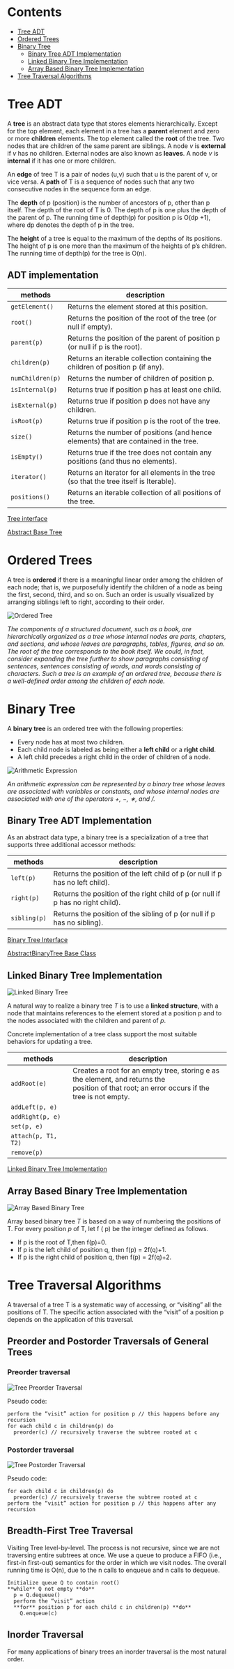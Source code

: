 # Contents

- [Tree ADT](#tree-adt)
- [Ordered Trees](#ordered-trees)
- [Binary Tree](#binary-tree)
  - [Binary Tree ADT Implementation](#binary-tree-adt-implementation)
  - [Linked Binary Tree Implementation](#linked-binary-tree-implementation)
  - [Array Based Binary Tree Implementation](#array-based-binary-tree-implementation)
- [Tree Traversal Algorithms](#tree-traversal-algorithms)

# Tree ADT

A **tree** is an abstract data type that stores elements hierarchically. Except for the top element,
each element in a tree has a **parent** element and zero or more **children** elements. 
The top element called the **root** of the tree. 
Two nodes that are children of the same parent are siblings. 
A node _v_ is **external** if _v_ has no children. External nodes are also known as **leaves**.
A node _v_ is **internal** if it has one or more children.

An **edge** of tree T is a pair of nodes (u,v) such that u is the parent of v, or vice versa. 
A **path** of T is a sequence of nodes such that any two consecutive nodes in the sequence form an edge.

The **depth** of p (position) is the number of ancestors of p, other than p itself. The depth of the root of T is 0.
The depth of p is one plus the depth of the parent of p. The running time of depth(p) for 
position p is O(dp +1), where dp denotes the depth of p in the tree.

The **height** of a tree is equal to the maximum of the depths of its positions. The height of p is 
one more than the maximum of the heights of p’s children. The running time of depth(p) for the tree
is O(n).

## ADT implementation

| methods              | description                                                                              |
|----------------------|------------------------------------------------------------------------------------------|
| ```getElement()```   | Returns the element stored at this position.                                             |
| ```root()```         | Returns the position of the root of the tree (or null if empty).                         |
| ```parent(p)```      | Returns the position of the parent of position p (or null if p is the root).             |
| ```children(p)```    | Returns an iterable collection containing the children of position p (if any).           |
| ```numChildren(p)``` | Returns the number of children of position p.                                            |
| ```isInternal(p)```  | Returns true if position p has at least one child.                                       |
| ```isExternal(p)```  | Returns true if position p does not have any children.                                   |
| ```isRoot(p)```      | Returns true if position p is the root of the tree.                                      |
| ```size()```         | Returns the number of positions (and hence elements) that are contained in the tree.     |
| ```isEmpty()```      | Returns true if the tree does not contain any positions (and thus no elements).          |
| ```iterator()```     | Returns an iterator for all elements in the tree (so that the tree itself is Iterable).  |
| ```positions()```    | Returns an iterable collection of all positions of the tree.                             |


[Tree interface](../../src/main/java/am/studygarage/datastructures/tree/Tree.java)

[Abstract Base Tree](../../src/main/java/am/studygarage/datastructures/tree/AbstractTree.java)

# Ordered Trees

A tree is **ordered** if there is a meaningful linear order among the children of each node; that is,
we purposefully identify the children of a node as being the first, second, third, and so on. Such an
order is usually visualized by arranging siblings left to right, according to their order.

![Ordered Tree](./ordered-tree.png)

_The components of a structured document, such as a book, are hierarchically organized as a tree whose
internal nodes are parts, chapters, and sections, and whose leaves are paragraphs, tables, figures,
and so on. The root of the tree corresponds to the book itself. We could, in fact, consider expanding 
the tree further to show paragraphs consisting of sentences, sentences consisting of words, and words 
consisting of characters. Such a tree is an example of an ordered tree, because there is a well-defined 
order among the children of each node._

# Binary Tree

A **binary tree** is an ordered tree with the following properties:
- Every node has at most two children.
- Each child node is labeled as being either a **left child** or a **right child**.
- A left child precedes a right child in the order of children of a node.

![Arithmetic Expression](./arithmetic-expression.png)

_An arithmetic expression can be represented by a binary tree whose leaves are associated with 
variables or constants, and whose internal nodes are associated with one of the operators +, −, ∗, and /._

## Binary Tree ADT Implementation

As an abstract data type, a binary tree is a specialization of a tree that supports three additional 
accessor methods:

| methods          | description                                                                     |
|------------------|---------------------------------------------------------------------------------|
| ```left(p)```    | Returns the position of the left child of p (or null if p has no left child).   |
| ```right(p)```   | Returns the position of the right child of p (or null if p has no right child). |
| ```sibling(p)``` | Returns the position of the sibling of p (or null if p has no sibling).         |


[Binary Tree Interface](../../src/main/java/am/studygarage/datastructures/tree/BinaryTree.java)

[AbstractBinaryTree Base Class](../../src/main/java/am/studygarage/datastructures/tree/AbstractBinaryTree.java)

## Linked Binary Tree Implementation

![Linked Binary Tree](./linked-binary-tree.png)

A natural way to realize a binary tree _T_ is to use a **linked structure**, with a node
that maintains references to the element stored at a position p and to the nodes associated with the
children and parent of _p_.

Concrete implementation of a tree class support the most suitable behaviors for updating a tree.

| methods                   | description                                                                                                                                       |
|---------------------------|---------------------------------------------------------------------------------------------------------------------------------------------------|
| ```addRoot(e)```          | Creates a root for an empty tree, storing e as the element, and returns the <br/>position of that root; an error occurs if the tree is not empty. |
| ```addLeft(p, e)```       |                                                                                                                                                   |
| ```addRight(p, e)```      |                                                                                                                                                   |
| ```set(p, e) ```          |                                                                                                                                                   |
| ```attach(p, T1, T2)  ``` |                                                                                                                                                   |
| ```remove(p)```           |                                                                                                                                                   |

[Linked Binary Tree Implementation](../../src/main/java/am/studygarage/datastructures/tree/LinkedBinaryTree.java)

## Array Based Binary Tree Implementation

![Array Based Binary Tree](./array-binary-tree.png)

Array based binary tree _T_ is based on a way of numbering the positions of T. For every position _p_ of T,
let f ( p) be the integer defined as follows.
- If p is the root of T,then f(p)=0.
- If p is the left child of position q, then f(p) = 2f(q)+1. 
- If p is the right child of position q, then f(p) = 2f(q)+2.

# Tree Traversal Algorithms

A traversal of a tree T is a systematic way of accessing, or “visiting” all the positions of T.
The specific action associated with the “visit” of a position p depends on the application of this traversal.

## Preorder and Postorder Traversals of General Trees

### Preorder traversal

![Tree Preorder Traversal](./tree-preorder-traversal.png)

Pseudo code:

```
perform the “visit” action for position p // this happens before any recursion
for each child c in children(p) do
  preorder(c) // recursively traverse the subtree rooted at c
```

### Postorder traversal

![Tree Postorder Traversal](./tree-postorder-traversal.png)

Pseudo code:

```
for each child c in children(p) do
  preorder(c) // recursively traverse the subtree rooted at c
perform the “visit” action for position p // this happens after any recursion
```

## Breadth-First Tree Traversal

Visiting Tree level-by-level. The process is not recursive, since we are not traversing entire subtrees at once. 
We use a queue to produce a FIFO (i.e., first-in first-out) semantics for the order in which we visit nodes. 
The overall running time is O(n), due to the n calls to enqueue and n calls to dequeue.

```
Initialize queue Q to contain root() 
**while** Q not empty **do**
  p = Q.dequeue()
  perform the “visit” action 
  **for** position p for each child c in children(p) **do**
    Q.enqueue(c)
```

## Inorder Traversal

For many applications of binary trees an inorder traversal is the most natural order.